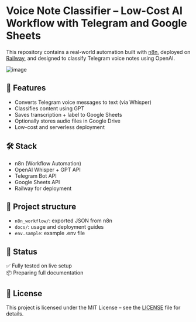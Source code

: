 # Voice Note Classifier – Low-Cost AI Workflow with Telegram and Google Sheets

This repository contains a real-world automation built with [n8n](https://n8n.io), deployed on [Railway](https://railway.app), and designed to classify Telegram voice notes using OpenAI.

![image](https://github.com/user-attachments/assets/7e5845d1-78c2-46aa-99d7-0e2a23ddb56a)


## 🚀 Features

- Converts Telegram voice messages to text (via Whisper)
- Classifies content using GPT
- Saves transcription + label to Google Sheets
- Optionally stores audio files in Google Drive
- Low-cost and serverless deployment

## 🛠️ Stack

- n8n (Workflow Automation)
- OpenAI Whisper + GPT API
- Telegram Bot API
- Google Sheets API
- Railway for deployment

## 📁 Project structure

- `n8n_workflow/`: exported JSON from n8n
- `docs/`: usage and deployment guides
- `env.sample`: example .env file

## 🧪 Status

✅ Fully tested on live setup  
📦 Preparing full documentation  

## 📝 License

This project is licensed under the MIT License – see the [LICENSE](LICENSE) file for details.
